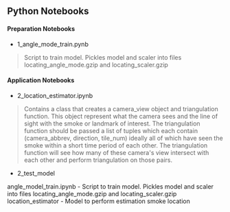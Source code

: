 ## Python Notebooks
#### Preparation Notebooks
- 1_angle_mode_train.pynb
> Script to train model.  Pickles model and scaler into files locating_angle_mode.gzip and locating_scaler.gzip

#### Application Notebooks
- 2_location_estimator.ipynb
> Contains a class that creates a camera_view object and triangulation function.  This object represent what the camera sees and the line of sight with the smoke or landmark of interest.  The triangulation function should be passed a list of tuples which each contain (camera_abbrev, direction, tile_num) ideally all of which have seen the smoke within a short time period of each other.  The triangulation function will see how many of these camera's view intersect with each other and perform triangulation on those pairs.
- 2_test_model

angle_model_train.ipynb - Script to train model.  Pickles model and scaler into files locating_angle_mode.gzip and locating_scaler.gzip
location_estimator - Model to perform estimation smoke location